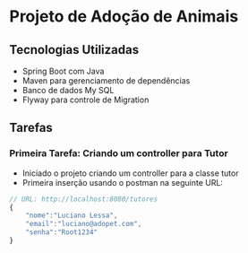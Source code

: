 # Projeto de Adoção de Animais

## Tecnologias Utilizadas

- Spring Boot com Java
- Maven para gerenciamento de dependências
- Banco de dados My SQL
- Flyway para controle de Migration


## Tarefas
### Primeira Tarefa: Criando um controller para Tutor
- Iniciado o projeto criando um controller para a classe tutor
- Primeira inserção usando o postman na seguinte URL:
```javascript
// URL: http://localhost:8080/tutores
{
    "nome":"Luciano Lessa",
    "email":"luciano@adopet.com",
    "senha":"Root1234"
}
```
